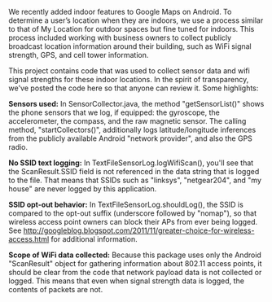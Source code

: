 We recently added indoor features to Google Maps on Android. To determine a user’s location when they are indoors, we use a process similar to that of My Location for outdoor spaces but fine tuned for indoors. This process included working with business owners to collect publicly broadcast location information around their building, such as WiFi signal strength, GPS, and cell tower information.

This project contains code that was used to collect sensor data and wifi signal strengths for these indoor locations. In the spirit of transparency, we've posted the code here so that anyone can review it.  Some highlights:

**Sensors used:**
In SensorCollector.java, the method "getSensorList()" shows the phone sensors that we log, if equipped: the gyroscope, the accelerometer, the compass, and the raw magnetic sensor.  The calling method, "startCollectors()", additionally logs latitude/longitude inferences from the publicly available Android "network provider", and also the GPS radio.

**No SSID text logging:**
In TextFileSensorLog.logWifiScan(), you'll see that the ScanResult.SSID field is not referenced in the data string that is logged to the file.  That means that SSIDs such as "linksys", "netgear204", and "my house" are never logged by this application.

**SSID opt-out behavior:**
In TextFileSensorLog.shouldLog(), the SSID is compared to the opt-out suffix (underscore followed by "nomap"), so that wireless access point owners can block their APs from ever being logged. See http://googleblog.blogspot.com/2011/11/greater-choice-for-wireless-access.html for additional information.

**Scope of WiFi data collected:**
Because this package uses only the Android "ScanResult" object for gathering information about 802.11 access points, it should be clear from the code that network payload data is not collected or logged.  This means that even when signal strength data is logged, the contents of packets are not.